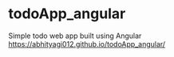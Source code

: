 # todoApp_angular
Simple todo web app built using Angular
<br>
https://abhityagi012.github.io/todoApp_angular/
